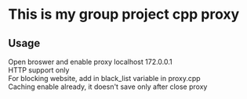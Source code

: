# This is my group project cpp proxy
## Usage
Open broswer and enable proxy localhost 172.0.0.1 <br>
HTTP support only <br>
For blocking website, add in black_list variable in proxy.cpp <br>
Caching enable already, it doesn't save only after close proxy <br>